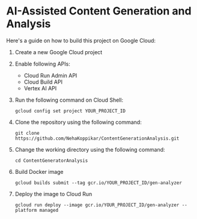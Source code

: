 # AI-Assisted Content Generation and Analysis

Here's a guide on how to build this project on Google Cloud:

1. Create a new Google Cloud project
   
2. Enable following APIs:
   - Cloud Run Admin API
   - Cloud Build API
   - Vertex AI API  
3. Run the following command on Cloud Shell:
   
   ```
   gcloud config set project YOUR_PROJECT_ID
   ```

4. Clone the repository using the following command:
   
   ```
   git clone https://github.com/NehaKoppikar/ContentGenerationAnalysis.git
   ```

5. Change the working directory using the following command:
 
   ```
   cd ContentGeneratorAnalysis
   ```

6. Build Docker image
   
   ```
   gcloud builds submit --tag gcr.io/YOUR_PROJECT_ID/gen-analyzer
   ```

7. Deploy the image to Cloud Run

   ```
   gcloud run deploy --image gcr.io/YOUR_PROJECT_ID/gen-analyzer --platform managed
   ```
